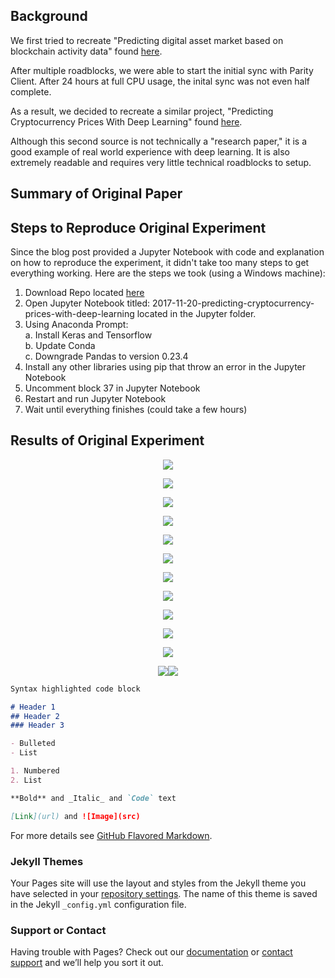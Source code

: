 ## Background

We first tried to recreate "Predicting digital asset market based on blockchain activity data" found [here](https://arxiv.org/pdf/1810.06696.pdf).

After multiple roadblocks, we were able to start the initial sync with Parity Client. After 24 hours at full CPU usage, the inital sync was not even half complete. 

As a result, we decided to recreate a similar project, "Predicting Cryptocurrency Prices With Deep Learning" found [here](https://dashee87.github.io/deep%20learning/python/predicting-cryptocurrency-prices-with-deep-learning/).

Although this second source is not technically a "research paper," it is a good example of real world experience with deep learning. It is also extremely readable and requires very little technical roadblocks to setup.



## Summary of Original Paper

## Steps to Reproduce Original Experiment

Since the blog post provided a Jupyter Notebook with code and explanation on how to reproduce the experiment, it didn't take too many steps to get everything working. Here are the steps we took (using a Windows machine):

1. Download Repo located [here](https://github.com/dashee87/blogScripts)
2. Open Jupyter Notebook titled: 2017-11-20-predicting-cryptocurrency-prices-with-deep-learning located in the Jupyter folder.
3. Using Anaconda Prompt:<br/>
  a. Install Keras and Tensorflow<br/>
  b. Update Conda<br/>
  c. Downgrade Pandas to version 0.23.4<br/>
4. Install any other libraries using pip that throw an error in the Jupyter Notebook
5. Uncomment block 37 in Jupyter Notebook
6. Restart and run Jupyter Notebook
7. Wait until everything finishes (could take a few hours)

## Results of Original Experiment
<p align="center">
  <img src="https://i.ibb.co/TtfxxwZ/Training-Testing-Set.png">
</p>
<p align="center">
  <img src="https://i.ibb.co/Wy2F6wb/Simple-Lag-Model.png">
</p>
<p align="center">
  <img src="https://i.ibb.co/wB9jygY/Single-Point-Random-Walk-Test-Set.png">
</p>
<p align="center">
  <img src="https://i.ibb.co/RPvHyVk/Full-Interval-Random-Walk.png">
</p>
<p align="center">
  <img src="https://i.ibb.co/4SBLtcb/Single-Point-Random-Walk.png">
</p>
<p align="center">
  <img src="https://i.ibb.co/j3brqPx/Training-Error.png">
</p>
<p align="center">
  <img src="https://i.ibb.co/82K3n32/Training-Set-Single-Point-Timepoint-Prediction.png">
</p>
<p align="center">
  <img src="https://i.ibb.co/TwqDLQR/Test-Set-Single-Timepoint-Prediction.png">
</p>
<p align="center">
  <img src="https://i.ibb.co/KNzj3KD/Training-Set-Single-Point-Timepoint-Prediction-Bitcoin.png">
</p>
<p align="center">
  <img src="https://i.ibb.co/3rxGZXP/Test-Set-Single-Timepoint-Prediction-Bitcoin.png">
</p>
<p align="center">
  <img src="https://i.ibb.co/FVTR385/Test-Set5-Timepoint-Predictions.png">
</p>
<p align="center">
  <img src="https://imgbb.com/"><img src="https://i.ibb.co/dcVy8VL/MAECharts.png">
</p>


```markdown
Syntax highlighted code block

# Header 1
## Header 2
### Header 3

- Bulleted
- List

1. Numbered
2. List

**Bold** and _Italic_ and `Code` text

[Link](url) and ![Image](src)
```

For more details see [GitHub Flavored Markdown](https://guides.github.com/features/mastering-markdown/).

### Jekyll Themes

Your Pages site will use the layout and styles from the Jekyll theme you have selected in your [repository settings](https://github.com/cgood97/cgood97.io/settings). The name of this theme is saved in the Jekyll `_config.yml` configuration file.

### Support or Contact

Having trouble with Pages? Check out our [documentation](https://help.github.com/categories/github-pages-basics/) or [contact support](https://github.com/contact) and we’ll help you sort it out.
